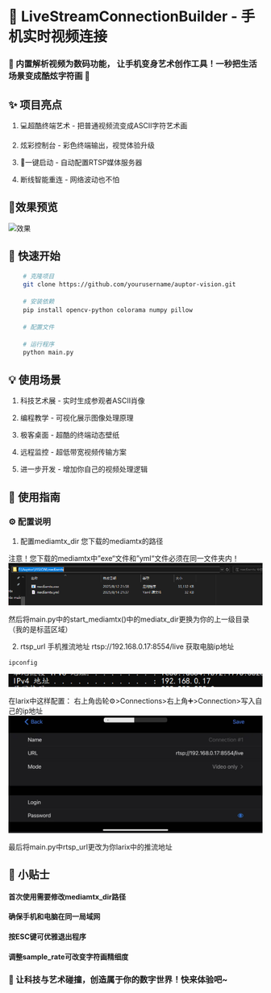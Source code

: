 # 📱 LiveStreamConnectionBuilder - 手机实时视频连接
### 🌟 内置解析视频为数码功能， 让手机变身艺术创作工具！一秒把生活场景变成酷炫字符画 🌈

## ✨ 项目亮点
1. 💻超酷终端艺术 - 把普通视频流变成ASCII字符艺术画

2. 炫彩控制台 - 彩色终端输出，视觉体验升级

3. 🔋一键启动 - 自动配置RTSP媒体服务器

4. 断线智能重连 - 网络波动也不怕

## 🌟效果预览
![效果](./pics/res.gif)
## 🚀 快速开始
```bash
    # 克隆项目
    git clone https://github.com/yourusername/auptor-vision.git

    # 安装依赖
    pip install opencv-python colorama numpy pillow

    # 配置文件

    # 运行程序
    python main.py
```

## 💡 使用场景
1. 科技艺术展 - 实时生成参观者ASCII肖像

2. 编程教学 - 可视化展示图像处理原理

3. 极客桌面 - 超酷的终端动态壁纸

4. 远程监控 - 超低带宽视频传输方案

5. 进一步开发 - 增加你自己的视频处理逻辑

## 📲 使用指南
### ⚙️ 配置说明
 1. 配置mediamtx_dir 您下载的mediamtx的路径

  注意！您下载的mediamtx中”exe“文件和”yml“文件必须在同一文件夹内！
 ![mediamtx](./pics\mediamtx.png)
 
 然后将main.py中的start_mediamtx()中的mediatx_dir更换为你的上一级目录（我的是标蓝区域）

 2. rtsp_url	手机推流地址	rtsp://192.168.0.17:8554/live
 获取电脑ip地址
 ```bash
 ipconfig
 ```
 ![ip](./pics/ip.png)

 在larix中这样配置：
 右上角齿轮⚙>Connections>右上角➕>Connection>写入自己的ip地址
 ![larix](./pics/larix.png)

 最后将main.py中rtsp_url更改为你larix中的推流地址

 


## 📌 小贴士
#### 首次使用需要修改mediamtx_dir路径

#### 确保手机和电脑在同一局域网

#### 按ESC键可优雅退出程序

#### 调整sample_rate可改变字符画精细度


### 💖 让科技与艺术碰撞，创造属于你的数字世界！快来体验吧~
